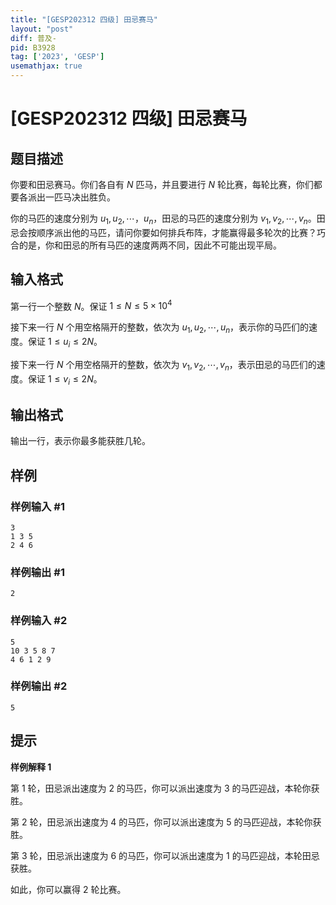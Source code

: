 ```yaml
---
title: "[GESP202312 四级] 田忌赛马"
layout: "post"
diff: 普及-
pid: B3928
tag: ['2023', 'GESP']
usemathjax: true
---
```


# [GESP202312 四级] 田忌赛马
## 题目描述

你要和田忌赛马。你们各自有 $N$ 匹马，并且要进行 $N$ 轮比赛，每轮比赛，你们都要各派出一匹马决出胜负。

你的马匹的速度分别为 $u_1,u_2,\cdots，u_n$，田忌的马匹的速度分别为 $v_1,v_2,\cdots,v_n$。田忌会按顺序派出他的马匹，请问你要如何排兵布阵，才能赢得最多轮次的比赛？巧合的是，你和田忌的所有马匹的速度两两不同，因此不可能出现平局。
## 输入格式

第一行一个整数 $N$。保证 $1\le N \le 5\times 10^4$

接下来一行 $N$ 个用空格隔开的整数，依次为 $u_1,u_2,\cdots,u_n$，表示你的马匹们的速度。保证 $1\le u_i\le 2N$。

接下来一行 $N$ 个用空格隔开的整数，依次为 $v_1,v_2,\cdots,v_n$，表示田忌的马匹们的速度。保证 $1\le v_i\le 2N$。
## 输出格式

输出一行，表示你最多能获胜几轮。
## 样例

### 样例输入 #1
```
3
1 3 5
2 4 6
```
### 样例输出 #1
```
2
```
### 样例输入 #2
```
5
10 3 5 8 7
4 6 1 2 9
```
### 样例输出 #2
```
5
```
## 提示

**样例解释 1**

第 1 轮，田忌派出速度为 2 的马匹，你可以派出速度为 3 的马匹迎战，本轮你获胜。

第 2 轮，田忌派出速度为 4 的马匹，你可以派出速度为 5 的马匹迎战，本轮你获胜。

第 3 轮，田忌派出速度为 6 的马匹，你可以派出速度为 1 的马匹迎战，本轮田忌获胜。

如此，你可以赢得 2 轮比赛。


